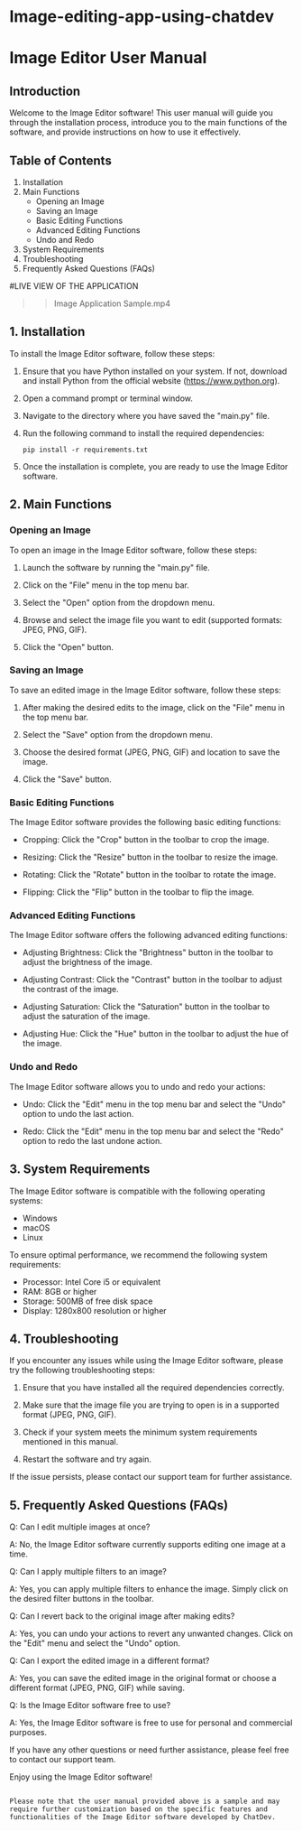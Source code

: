 # Image-editing-app-using-chatdev


# Image Editor User Manual

## Introduction

Welcome to the Image Editor software! This user manual will guide you through the installation process, introduce you to the main functions of the software, and provide instructions on how to use it effectively.

## Table of Contents

1. Installation
2. Main Functions
   - Opening an Image
   - Saving an Image
   - Basic Editing Functions
   - Advanced Editing Functions
   - Undo and Redo
3. System Requirements
4. Troubleshooting
5. Frequently Asked Questions (FAQs)

#LIVE VIEW OF THE APPLICATION 
>> Image Application Sample.mp4

## 1. Installation

To install the Image Editor software, follow these steps:

1. Ensure that you have Python installed on your system. If not, download and install Python from the official website (https://www.python.org).

2. Open a command prompt or terminal window.

3. Navigate to the directory where you have saved the "main.py" file.

4. Run the following command to install the required dependencies:

   ```
   pip install -r requirements.txt
   ```

5. Once the installation is complete, you are ready to use the Image Editor software.

## 2. Main Functions

### Opening an Image

To open an image in the Image Editor software, follow these steps:

1. Launch the software by running the "main.py" file.

2. Click on the "File" menu in the top menu bar.

3. Select the "Open" option from the dropdown menu.

4. Browse and select the image file you want to edit (supported formats: JPEG, PNG, GIF).

5. Click the "Open" button.

### Saving an Image

To save an edited image in the Image Editor software, follow these steps:

1. After making the desired edits to the image, click on the "File" menu in the top menu bar.

2. Select the "Save" option from the dropdown menu.

3. Choose the desired format (JPEG, PNG, GIF) and location to save the image.

4. Click the "Save" button.

### Basic Editing Functions

The Image Editor software provides the following basic editing functions:

- Cropping: Click the "Crop" button in the toolbar to crop the image.

- Resizing: Click the "Resize" button in the toolbar to resize the image.

- Rotating: Click the "Rotate" button in the toolbar to rotate the image.

- Flipping: Click the "Flip" button in the toolbar to flip the image.

### Advanced Editing Functions

The Image Editor software offers the following advanced editing functions:

- Adjusting Brightness: Click the "Brightness" button in the toolbar to adjust the brightness of the image.

- Adjusting Contrast: Click the "Contrast" button in the toolbar to adjust the contrast of the image.

- Adjusting Saturation: Click the "Saturation" button in the toolbar to adjust the saturation of the image.

- Adjusting Hue: Click the "Hue" button in the toolbar to adjust the hue of the image.

### Undo and Redo

The Image Editor software allows you to undo and redo your actions:

- Undo: Click the "Edit" menu in the top menu bar and select the "Undo" option to undo the last action.

- Redo: Click the "Edit" menu in the top menu bar and select the "Redo" option to redo the last undone action.

## 3. System Requirements

The Image Editor software is compatible with the following operating systems:

- Windows
- macOS
- Linux

To ensure optimal performance, we recommend the following system requirements:

- Processor: Intel Core i5 or equivalent
- RAM: 8GB or higher
- Storage: 500MB of free disk space
- Display: 1280x800 resolution or higher

## 4. Troubleshooting

If you encounter any issues while using the Image Editor software, please try the following troubleshooting steps:

1. Ensure that you have installed all the required dependencies correctly.

2. Make sure that the image file you are trying to open is in a supported format (JPEG, PNG, GIF).

3. Check if your system meets the minimum system requirements mentioned in this manual.

4. Restart the software and try again.

If the issue persists, please contact our support team for further assistance.

## 5. Frequently Asked Questions (FAQs)

Q: Can I edit multiple images at once?

A: No, the Image Editor software currently supports editing one image at a time.

Q: Can I apply multiple filters to an image?

A: Yes, you can apply multiple filters to enhance the image. Simply click on the desired filter buttons in the toolbar.

Q: Can I revert back to the original image after making edits?

A: Yes, you can undo your actions to revert any unwanted changes. Click on the "Edit" menu and select the "Undo" option.

Q: Can I export the edited image in a different format?

A: Yes, you can save the edited image in the original format or choose a different format (JPEG, PNG, GIF) while saving.

Q: Is the Image Editor software free to use?

A: Yes, the Image Editor software is free to use for personal and commercial purposes.

If you have any other questions or need further assistance, please feel free to contact our support team.

Enjoy using the Image Editor software!

```

Please note that the user manual provided above is a sample and may require further customization based on the specific features and functionalities of the Image Editor software developed by ChatDev.
